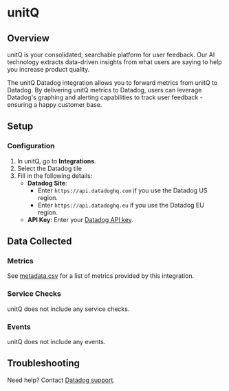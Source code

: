 # unitQ

## Overview

unitQ is your consolidated, searchable platform for user feedback. Our AI technology extracts data-driven insights from what users are saying to help you increase product quality.

The unitQ Datadog integration allows you to forward metrics from unitQ to Datadog. By delivering unitQ metrics to Datadog, users can leverage Datadog's graphing and alerting capabilities to track user feedback - ensuring a happy customer base.

## Setup

### Configuration

1. In unitQ, go to **Integrations**.
2. Select the Datadog tile
3. Fill in the following details:
   - **Datadog Site**:
     - Enter `https://api.datadoghq.com` if you use the Datadog US region.
     - Enter `https://api.datadoghq.eu` if you use the Datadog EU region.
   - **API Key**: Enter your [Datadog API key][3].

## Data Collected

### Metrics

See [metadata.csv][1] for a list of metrics provided by this integration.

### Service Checks

unitQ does not include any service checks.

### Events

unitQ does not include any events.

## Troubleshooting

Need help? Contact [Datadog support][2].

[1]: https://github.com/DataDog/integrations-extras/blob/master/unitq/metadata.csv
[2]: https://docs.datadoghq.com/help/
[3]: https://app.datadoghq.com/organization-settings/api-keys
